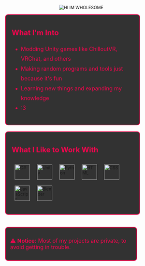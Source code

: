 <p align="center">
  <img src="https://readme-typing-svg.herokuapp.com?font=VT323&size=100&color=FC034E&center=true&width=1200&height=140&lines=HI+IM+WHOLESOME" alt="HI IM WHOLESOME">
</p>

  <div style="border: 2px solid #fc034e; border-radius: 10px; padding: 20px; display: inline-block; width: 80%; margin-bottom: 20px; background-color: rgba(0, 0, 0, 0.8);">
    <p style="font-size: 24px; font-weight: bold; color: #fc034e;">What I'm Into</p>
    <ul style="text-align: left; font-size: 18px; line-height: 1.8; color: #fc034e;">
      <li>Modding Unity games like ChilloutVR, VRChat, and others</li>
      <li>Making random programs and tools just because it's fun</li>
      <li>Learning new things and expanding my knowledge</li>
      <li>:3</li>
    </ul>
  </div>

  <div style="border: 2px solid #fc034e; border-radius: 10px; padding: 20px; display: inline-block; width: 80%; margin-bottom: 20px; background-color: rgba(0, 0, 0, 0.8);">
    <p style="font-size: 24px; font-weight: bold; color: #fc034e;">What I Like to Work With</p>
    <p>
      <img src="https://cdn.jsdelivr.net/gh/devicons/devicon/icons/csharp/csharp-original.svg" alt="C#" width="50" height="50" style="margin: 10px;">
      <img src="https://cdn.jsdelivr.net/gh/devicons/devicon/icons/unity/unity-original.svg" alt="Unity" width="50" height="50" style="margin: 10px;">
      <img src="https://cdn.jsdelivr.net/gh/devicons/devicon/icons/python/python-original.svg" alt="Python" width="50" height="50" style="margin: 10px;">
      <img src="https://cdn.jsdelivr.net/gh/devicons/devicon/icons/html5/html5-original.svg" alt="HTML" width="50" height="50" style="margin: 10px;">
      <img src="https://cdn.jsdelivr.net/gh/devicons/devicon/icons/css3/css3-original.svg" alt="CSS" width="50" height="50" style="margin: 10px;">
      <img src="https://cdn.jsdelivr.net/gh/devicons/devicon/icons/javascript/javascript-original.svg" alt="JavaScript" width="50" height="50" style="margin: 10px;">
      <img src="https://cdn.jsdelivr.net/gh/devicons/devicon/icons/blender/blender-original.svg" alt="Blender" width="50" height="50" style="margin: 10px;">
    </p>
  </div>

  <div style="border: 2px solid #fc034e; border-radius: 10px; padding: 15px; display: inline-block; width: 80%; margin-top: 20px; background-color: rgba(0, 0, 0, 0.8);">
    <p style="font-size: 18px; color: #fc034e;">
      ⚠️ <strong>Notice:</strong> Most of my projects are private, to avoid getting in trouble.
    </p>
  </div>

</div>
